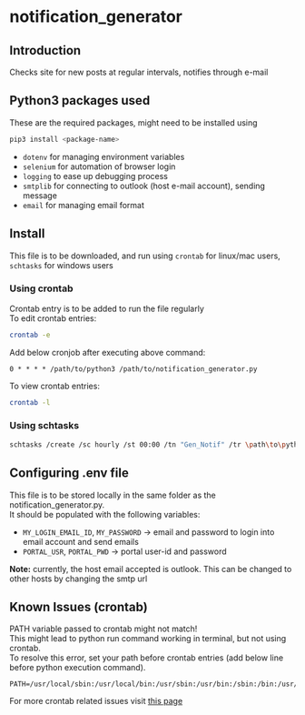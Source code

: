 # notification_generator
## Introduction
Checks site for new posts at regular intervals, notifies through e-mail

## Python3 packages used
These are the required packages, might need to be installed using
```sh
pip3 install <package-name>
```
- `dotenv` for managing environment variables
- `selenium` for automation of browser login
- `logging` to ease up debugging process
- `smtplib` for connecting to outlook (host e-mail account), sending message
- `email` for managing email format

## Install
This file is to be downloaded, and run using `crontab` for linux/mac users, `schtasks` for windows users

### Using crontab
Crontab entry is to be added to run the file regularly <br />
To edit crontab entries:
```sh
crontab -e
```
Add below cronjob after executing above command:
```
0 * * * * /path/to/python3 /path/to/notification_generator.py
```
To view crontab entries:
```sh
crontab -l
```

### Using schtasks
```sh
schtasks /create /sc hourly /st 00:00 /tn "Gen_Notif" /tr \path\to\python3 \path\to\notification_generator.py
```

## Configuring .env file
This file is to be stored locally in the same folder as the notification_generator.py. <br />
It should be populated with the following variables:
- `MY_LOGIN_EMAIL_ID`, `MY_PASSWORD` -> email and password to login into email account and send emails
- `PORTAL_USR`, `PORTAL_PWD` -> portal user-id and password

**Note:** currently, the host email accepted is outlook. This can be changed to other hosts by changing the smtp url

## Known Issues (crontab)
PATH variable passed to crontab might not match! <br />
This might lead to python run command working in terminal, but not using crontab. <br />
To resolve this error, set your path before crontab entries (add below line before python execution command). <br />
```
PATH=/usr/local/sbin:/usr/local/bin:/usr/sbin:/usr/bin:/sbin:/bin:/usr/games:/usr/local/games:/snap/bin
```
For more crontab related issues visit [this page](https://askubuntu.com/questions/23009/why-crontab-scripts-are-not-working)
